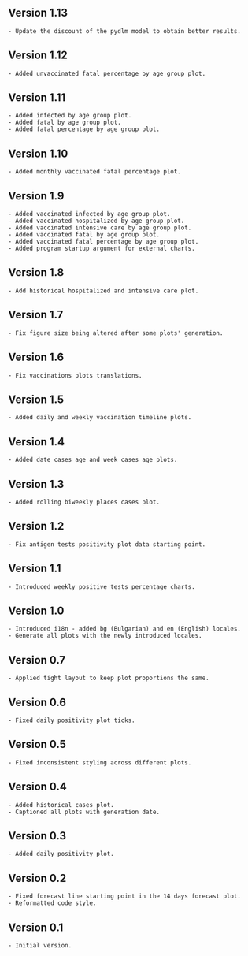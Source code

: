 Version 1.13
------------
    - Update the discount of the pydlm model to obtain better results.

Version 1.12
------------
    - Added unvaccinated fatal percentage by age group plot.

Version 1.11
------------
    - Added infected by age group plot.
    - Added fatal by age group plot.
    - Added fatal percentage by age group plot.

Version 1.10
------------
    - Added monthly vaccinated fatal percentage plot.

Version 1.9
-----------
    - Added vaccinated infected by age group plot.
    - Added vaccinated hospitalized by age group plot.
    - Added vaccinated intensive care by age group plot.
    - Added vaccinated fatal by age group plot.
    - Added vaccinated fatal percentage by age group plot.
    - Added program startup argument for external charts.

Version 1.8
-----------
    - Add historical hospitalized and intensive care plot.

Version 1.7
-----------
    - Fix figure size being altered after some plots' generation.

Version 1.6
-----------
    - Fix vaccinations plots translations.

Version 1.5
-----------
    - Added daily and weekly vaccination timeline plots.

Version 1.4
-----------
    - Added date cases age and week cases age plots.

Version 1.3
-----------
    - Added rolling biweekly places cases plot.

Version 1.2
-----------
    - Fix antigen tests positivity plot data starting point.

Version 1.1
-----------
    - Introduced weekly positive tests percentage charts.

Version 1.0
-----------
    - Introduced i18n - added bg (Bulgarian) and en (English) locales.
    - Generate all plots with the newly introduced locales.

Version 0.7
-----------
    - Applied tight layout to keep plot proportions the same.

Version 0.6
-----------
    - Fixed daily positivity plot ticks.

Version 0.5
-----------
    - Fixed inconsistent styling across different plots.

Version 0.4
-----------
    - Added historical cases plot.
    - Captioned all plots with generation date.

Version 0.3
-----------
    - Added daily positivity plot.

Version 0.2
-----------
    - Fixed forecast line starting point in the 14 days forecast plot.
    - Reformatted code style.

Version 0.1
-----------
    - Initial version.